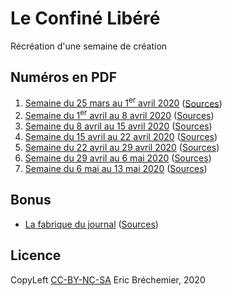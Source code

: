 # Le Confiné Libéré

Récréation d'une semaine de création

## Numéros en PDF

1. [Semaine du 25 mars au 1<sup>er</sup> avril 2020][N01] ([Sources][SN01])
2. [Semaine du 1<sup>er</sup> avril au 8 avril 2020][N02] ([Sources][SN02])
3. [Semaine du 8 avril au 15 avril 2020][N03] ([Sources][SN03])
4. [Semaine du 15 avril au 22 avril 2020][N04] ([Sources][SN04])
5. [Semaine du 22 avril au 29 avril 2020][N05] ([Sources][SN05])
6. [Semaine du 29 avril au 6 mai 2020][N06] ([Sources][SN06])
7. [Semaine du 6 mai au 13 mai 2020][N07] ([Sources][SN07])

[N07]: 2020-05-13-numero7/numero7.pdf
[SN07]: 2020-05-13-numero7/

[N06]: 2020-05-06-numero6/numero6.pdf
[SN06]: 2020-05-06-numero6/

[N05]: 2020-04-29-numero5/numero5.pdf
[SN05]: 2020-04-29-numero5/

[N04]: 2020-04-22-numero4/numero4.pdf
[SN04]: 2020-04-22-numero4/

[N03]: 2020-04-15-numero3/numero3.pdf
[SN03]: 2020-04-15-numero3/

[N02]: 2020-04-08-numero2/numero2.pdf
[SN02]: 2020-04-08-numero2/

[N01]: 2020-04-01-numero1/numero1.pdf
[SN01]: 2020-04-01-numero1/

## Bonus

* [La fabrique du journal][NB] ([Sources][SNB])

[NB]: 2020-04-07-numero1.75/numero1.75.pdf
[SNB]: 2020-04-07-numero1.75/

## Licence

CopyLeft [CC-BY-NC-SA][] Eric Bréchemier, 2020

[CC-BY-NC-SA]: https://creativecommons.org/licenses/by-nc-sa/4.0/
